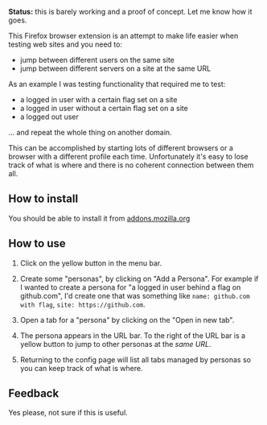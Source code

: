 **Status:** this is barely working and a proof of concept. Let me know how it goes.

This Firefox browser extension is an attempt to make life easier when testing web sites and you need to:

* jump between different users on the same site
* jump between different servers on a site at the same URL

As an example I was testing functionality that required me to test:

* a logged in user with a certain flag set on a site
* a logged in user without a certain flag set on a site
* a logged out user

... and repeat the whole thing on another domain.

This can be accomplished by starting lots of different browsers or a browser with a different profile each time. Unfortunately it's easy to lose track of what is where and there is no coherent connection between them all.

How to install
--------------

You should be able to install it from [addons.mozilla.org](https://addons.mozilla.org/en-US/firefox/addon/site-personas/)

How to use
----------

1. Click on the yellow button in the menu bar.

2. Create some "personas", by clicking on "Add a Persona". For example if I wanted to create a persona for "a logged in user behind a flag on github.com", I'd create one that was something like `name: github.com with flag`, `site: https://github.com`.

3. Open a tab for a "persona" by clicking on the "Open in new tab".

4. The persona appears in the URL bar. To the right of the URL bar is a yellow button to jump to other personas at the *same URL*.

5. Returning to the config page will list all tabs managed by personas so you can keep track of what is where.

Feedback
--------

Yes please, not sure if this is useful.
